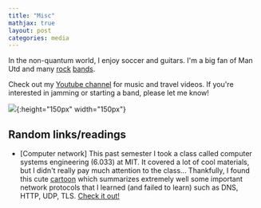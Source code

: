 ```yaml
---
title: "Misc"
mathjax: true
layout: post
categories: media
---
```


In the non-quantum world, I enjoy soccer and guitars. I'm a big fan of Man Utd and many [rock](https://open.spotify.com/album/4LH4d3cOWNNsVw41Gqt2kv?si=vqoEJGv7R1WjQhBv7lSs4w) [bands](https://open.spotify.com/album/50o7kf2wLwVmOTVYJOTplm?si=Hi_6v8fpQOa45iJ3jyUYHA).

Check out my [Youtube channel](https://www.youtube.com/channel/UCj8OV-Yj8NpdLTZPVJ3IDpw) for music and travel videos. If you're interested in jamming or starting a band, please let me know!

![](https://nguyenquantum.github.io/yayyyy.png){:height="150px" width="150px"}


Random links/readings
---

* [Computer network] This past semester I took a class called computer systems engineering (6.033) at MIT. It covered a lot of cool materials, but I didn't really pay much attention to the class... Thankfully, I found this cute [cartoon](https://jvns.ca/networking-zine.pdf) which summarizes extremely well some important network protocols that I learned (and failed to learn) such as DNS, HTTP, UDP, TLS. [Check it out!](https://jvns.ca/networking-zine.pdf)
